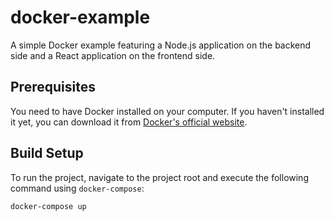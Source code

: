 # docker-example

A simple Docker example featuring a Node.js application on the backend side and a React application on the frontend side.

## Prerequisites

You need to have Docker installed on your computer. If you haven't installed it yet, you can download it from [Docker's official website](https://www.docker.com/products/docker-desktop/).

## Build Setup

To run the project, navigate to the project root and execute the following command using `docker-compose`:

```bash
docker-compose up

